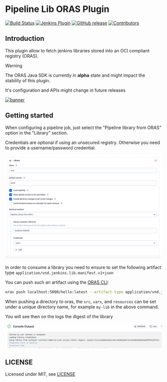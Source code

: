 # Pipeline Lib ORAS Plugin

[![Build Status](https://ci.jenkins.io/buildStatus/icon?job=Plugins/pipeline-lib-oras-plugin-plugin/main)](https://ci.jenkins.io/job/plugins/job/pipeline-lib-oras-plugin-plugin/)
[![Jenkins Plugin](https://img.shields.io/jenkins/plugin/v/pipeline-lib-oras-plugin.svg)](https://plugins.jenkins.io/pipeline-lib-oras-plugin/)
[![GitHub release](https://img.shields.io/github/release/jenkinsci/pipeline-lib-oras-plugin-plugin.svg?label=changelog)](https://github.com/jenkinsci/pipeline-lib-oras-plugin-plugin/releases/latest)
[![Contributors](https://img.shields.io/github/contributors/jenkinsci/pipeline-lib-oras-plugin-plugin.svg)](https://github.com/jenkinsci/pipeline-lib-oras-plugin-plugin/graphs/contributors)

## Introduction

This plugin allow to fetch jenkins libraries stored into an OCI compliant registry (ORAS).

> [!WARNING]
> The ORAS Java SDK is currently in **alpha** state and might impact the stability of this plugin.
>
> It's configuration and APIs might change in future releases

<p align="left">
<a href="https://oras.land/"><img src="https://oras.land/img/oras.svg" alt="banner" width="200px"></a>
</p>

## Getting started

When configuring a pipeline job, just select the "Pipeline library from ORAS" option in the "Library" section.

Credentials are optional if using an unsecured registry. Otherwise you need to provide a username/password credential.

![config.png](docs/config.png)

In order to consume a library you need to ensure to set the following artifact type `application/vnd.jenkins.lib.manifest.v1+json`

You can push such an artifact using the [ORAS CLI](https://oras.land/docs/commands/oras_push):

```bash
oras push localhost:5000/hello:latest --artifact-type application/vnd.jenkins.lib.manifest.v1+json my-lib
```

When pushing a directory to oras, the `src`, `vars`, and `resources` can be set under a unique directory name, for example `my-lib` in the above command.

You will see then on the logs the digest of the library

![log.png](docs/log.png)

## LICENSE

Licensed under MIT, see [LICENSE](LICENSE.md)


